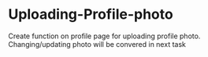 # Uploading-Profile-photo
Create function on profile page for uploading profile photo. Changing/updating photo will be convered in next task

